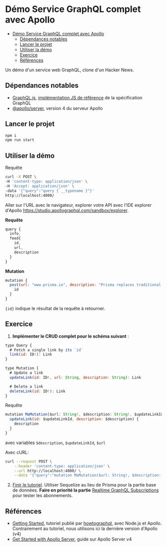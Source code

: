 # Démo Service GraphQL complet avec Apollo


- [Démo Service GraphQL complet avec Apollo](#démo-service-graphql-complet-avec-apollo)
  - [Dépendances notables](#dépendances-notables)
  - [Lancer le projet](#lancer-le-projet)
  - [Utiliser la démo](#utiliser-la-démo)
  - [Exercice](#exercice)
  - [Références](#références)

Un démo d'un service web GraphQL, clone d'un Hacker News.

## Dépendances notables

- [GraphQL.js](https://www.npmjs.com/package/graphql), [implémentation JS de référence](https://graphql.org/graphql-js/) de la spécification GraphQL
- [@apollo/server](https://www.npmjs.com/package/@apollo/server), version 4 du serveur Apollo

## Lancer le projet

~~~bash
npm i
npm run start
~~~

## Utiliser la démo

Requête

~~~bash
curl -X POST \
-H 'content-type: application/json' \
-H 'Accept: application/json' \
-data '{"query":"query { __typename }"}'
http://localhost:4000/
~~~

Aller sur l'URL avec le navigateur, explorer votre API avec l'IDE explorer d'Apollo https://studio.apollographql.com/sandbox/explorer.

**Requête**

~~~js
query {
  info,
  feed{
    id,
    url,
    description
  }
}
~~~

**Mutation**

~~~js
mutation {
  post(url: "www.prisma.io", description: "Prisma replaces traditional ORMs") {
    id
  }
}
~~~

`{id}` indique le résultat de la requête à retourner.

## Exercice

1. **Implémenter le CRUD complet pour le schéma suivant** :

~~~js
type Query {
  # Fetch a single link by its `id`
  link(id: ID!): Link
}

type Mutation {
  # Update a link
  updateLink(id: ID!, url: String, description: String): Link

  # Delete a link
  deleteLink(id: ID!): Link
}
~~~

Requête

~~~js
mutation MaMutation($url: String!, $description: String!, $updateLinkId: ID!) {
  updateLink(id: $updateLinkId, description: $description) {
    description
  }
}
~~~

avec variables `$description`, `$updateLinkId`, `$url`

Avec cURL:

~~~bash
curl --request POST \
    --header 'content-type: application/json' \
    --url http://localhost:4000/ \
    --data '{"query":"mutation MaMutation($url: String!, $description: String!, $updateLinkId: ID!) {\n  updateLink(id: $updateLinkId, description: $description) {\n    description\n  }\n}","variables":{"updateLinkId":"1","url":"foo.com","description":"description mise à jour"}}'
~~~

2. [Finir le tutoriel](https://www.howtographql.com/graphql-js/1-getting-started/). Utiliser Sequelize au lieu de Prisma pour la partie base de données. **Faire en priorité la partie** [Realtime GraphQL Subscriptions](https://www.howtographql.com/graphql-js/7-subscriptions/) pour tester les abonnements.

## Références

- [Getting Started](https://www.howtographql.com/graphql-js/1-getting-started/), tutoriel publié par [howtographql](https://www.howtographql.com), avec Node.js et Apollo. Contrairement au tutoriel, nous utilisons ici la dernière version d'Apollo (v4)
- [Get Started with Apollo Server](https://www.apollographql.com/docs/apollo-server/getting-started), guide sur Apollo Server v4